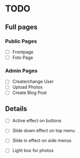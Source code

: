 # TODO

## Full pages

### Public Pages

- [ ] Frontpage
- [ ] Foto Page

### Admin Pages

- [ ] Create/change User
- [ ] Upload Photos
- [ ] Create Blog Post 

## Details

- [ ] Active effect on buttons
- [ ] Slide down effect on top menu
- [ ] Slide in effect on side menus
- [ ] Light box for photos

